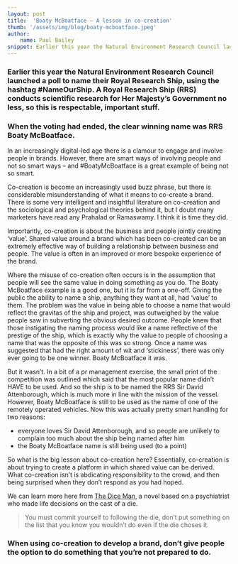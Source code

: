 ```yaml
---
layout: post
title:  'Boaty McBoatface – A lesson in co-creation'
thumb: '/assets/img/blog/boaty-mcboatface.jpeg'
author: 
    name: Paul Bailey
snippet: Earlier this year the Natural Environment Research Council launched a poll to name their Royal Research Ship.
---
```


### Earlier this year the Natural Environment Research Council launched a poll to name their Royal Research Ship, using the hashtag #NameOurShip. A Royal Research Ship (RRS) conducts scientific research for Her Majesty’s Government no less, so this is respectable, important stuff.

### When the voting had ended, the clear winning name was RRS Boaty McBoatface.

In an increasingly digital-led age there is a clamour to engage and involve people in brands. However, there are smart 
ways of involving people and not so smart ways – and #BoatyMcBoatface is a great example of being not so smart.

Co-creation is become an increasingly used buzz phrase, but there is considerable misunderstanding of what it means to 
co-create a brand. There is some very intelligent and insightful literature on co-creation and the sociological and 
psychological theories behind it, but I doubt many marketers have read any Prahalad or Ramaswamy. I think it is time 
they did.

Importantly, co-creation is about the business and people jointly creating ‘value’. Shared value around a brand which 
has been co-created can be an extremely effective way of building a relationship between business and people. The value 
is often in an improved or more bespoke experience of the brand.

Where the misuse of co-creation often occurs is in the assumption that people will see the same value in doing something 
as you do. The Boaty McBoatface example is a good one, but it is far from a one-off. Giving the public the ability to 
name a ship, anything they want at all, had ‘value’ to them. The problem was the value in being able to choose a name 
that would reflect the gravitas of the ship and project, was outweighed by the value people saw in subverting the 
obvious desired outcome. People knew that those instigating the naming process would like a name reflective of the 
prestige of the ship, which is exactly why the value to people of choosing a name that was the opposite of this was 
so strong. Once a name was suggested that had the right amount of wit and ‘stickiness’, there was only ever going to 
be one winner. Boaty McBoatface it was.

But it wasn’t. In a bit of a pr management exercise, the small print of the competition was outlined which said that the 
most popular name didn’t HAVE to be used. And so the ship is to be named the RRS Sir David Attenborough, which is much 
more in line with the mission of the vessel. However, Boaty McBoatface is still to be used as the name of one of the 
remotely operated vehicles. Now this was actually pretty smart handling for two reasons:

* everyone loves Sir David Attenborough, and so people are unlikely to complain too much about the ship being named after him
* the Boaty McBoatface name is still being used (to a point)

So what is the big lesson about co-creation here? Essentially, co-creation is about trying to create a platform in which 
shared value can be derived. What co-creation isn’t is abdicating responsibility to the crowd, and then being surprised 
when they don’t respond as you had hoped.

We can learn more here from <a href="https://en.wikipedia.org/wiki/The_Dice_Man" target="_blank">The Dice Man</a>, a 
novel based on a psychiatrist who made life decisions on the cast of a die. 

>You must commit yourself to following the die, don’t put something on the list that you know you wouldn’t do even if 
>the die choses it.

### When using co-creation to develop a brand, don’t give people the option to do something that you’re not prepared to do.